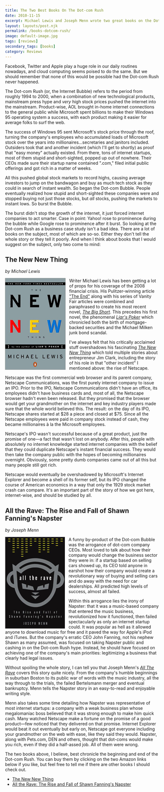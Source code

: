 ```yaml
---
title: The Two Best Books On The Dot-com Rush
date: 2010-11-15
excerpt: Michael Lewis and Joseph Menn wrote two great books on the Dot-com Rush.
layout: layouts/post.njk
permalink: /books-dotcom-rush/
image: default-image.jpg
tags: [reviews]
secondary_tags: [books]
category: Reviews
---
```

Facebook, Twitter and Apple play a huge role in our daily routines nowadays, and cloud computing seems poised to do the same. But we should remember that none of this would be possible had the Dot-com Rush never happened.

The Dot-com Rush (or, the Internet Bubble) refers to the period from roughly 1994 to 2000, when a combination of new technological products, mainstream press hype and *very* high stock prices pushed the internet into the mainstream. Product-wise, AOL brought in-home internet connections to the general public while Microsoft spent billions to make their Windows 95 operating system a success, with each product making it easier for average folks to surf the web.

The success of Windows 95 sent Microsoft's stock price through the roof, turning the company's employees who accumulated loads of Microsoft stock over the years into millionaires…secretaries and janitors included. Outsiders took that and another incident (which I'll get to shortly) as proof that "easy money" actually existed. From there, tons of internet startups, most of them stupid and short-sighted, popped up out of nowhere. Their CEOs made sure their startup name contained ".com," filed initial public offerings and got rich in a matter of weeks.

All this pushed global stock markets to record highs, causing average investors to jump on the bandwagon and buy as much tech stock as they could in search of instant wealth. So began the Dot-com Bubble. People eventually realized how stupid and short-sighted these companies were and stopped buying not just those stocks, but *all* stocks, pushing the markets to instant lows. So burst the Bubble.

The burst didn't stop the growth of the internet, it just forced internet companies to act smarter. Case in point: Yahoo! rose to prominence during the bubble while Google rose to prominence after it burst. So looking at the Dot-com Rush as a business case study isn't a bad idea. There are a lot of books on the subject, most of which are so-so. Either they don't tell the whole story or they tell it poorly. And when I think about books that I would suggest on the subject, only two come to mind:

## The New New Thing
*by Michael Lewis*

<img src="/assets/img/NewNewThing.jpg" alt="The New New Thing book image" class="book-pic">

Writer Michael Lewis has been getting a lot of props for his coverage of the 2008 financial crisis. His Pulitzer-winning article ["The End"][1] along with his series of Vanity Fair articles were combined and paraphrased to create his most recent novel, [*The Big Short*][2]. This precedes his first novel, the phenomenal [*Liar's Poker*][3] which chronicled both the birth of mortgage-backed securities and the Michael Milken junk bond scandal.

I've always felt that his critically acclaimed stuff overshadows his fascinating [*The New New Thing*][4] which told multiple stories about entrepreneur Jim Clark, including the story of his role in that "other incident" I mentioned above: the rise of Netscape.

Netscape was the first commercial web browser and its parent company, Netscape Communications, was the first purely internet company to issue an IPO. Prior to the IPO, Netscape Communications didn't have an office, its employees didn't have business cards and, most of all, the Netscape browser hadn't even been released. But they promised that the browser would get your grandmother on the internet and key industry players made sure that the whole world believed this. The result: on the day of its IPO, Netscape shares started at $28 a piece and closed at $75. Since all the Netscape employees were paid in company stock instead of cash, they became millionaires à la the Microsoft employees.

Netscape's IPO wasn't successful because of a great product, just the promise of one—a fact that wasn't lost on anybody. After this, people with absolutely no internet knowledge started internet companies with the belief that they could duplicate Netscape's instant financial success. They would then take the company public with the hopes of becoming millionaires overnight. Obviously, some pretty dumb companies came out of all this but many people still got rich.

Netscape would eventually be overshadowed by Microsoft's Internet Explorer and become a shell of its former self, but its IPO changed the course of American economics in a way that only the 1929 stock market crash can compare. It's an important part of the story of how we got here, internet-wise, and should be studied by all.

## All the Rave: The Rise and Fall of Shawn Fanning's Napster
*by Joseph Menn*

<img src="/assets/img/AllTheRave.jpg" alt="All The Rave book image" class="book-pic">

A funny by-product of the Dot-com Bubble was the arrogance of dot-com company CEOs. Most loved to talk about how their company would change the business sector they were in: if a startup based on selling cars showed up, its CEO told anyone in earshot how their company would create a revolutionary way of buying and selling cars and do away with the need for car dealerships. All predicted high levels of success, almost all failed.

Within this arrogance lies the irony of Napster: that it was a music-based company that entered the music business, revolutionized how it functioned, then failed spectacularly as only an internet startup could. It was popular as hell as it allowed anyone to download music for free and it paved the way for Apple's iPod and iTunes. But the company's erratic CEO John Fanning, not his nephew Shawn as many assumed, was focused on taking Napster public and cashing in on the Dot-com Rush hype. Instead, he should have focused on achieving one of the company's main priorities: legitimizing a business that clearly had legal issues.

Without spoiling the whole story, I can tell you that Joseph Menn's [*All The Rave*][5] covers this story quite nicely. From the company's humble beginnings in suburban Boston to its public war of words with the music industry, all the way through to the trials, the failed Bertelsmann merger and eventual bankruptcy. Menn tells the Napster story in an easy-to-read and enjoyable writing style.

Menn also takes some time detailing how Napster was representative of most internet startups: a company with a weak business plan whose megalomaniac boss believed that it was strong enough to make him quick cash. Many watched Netscape make a fortune on the promise of a good product—few noticed that they delivered on that promise. Internet Explorer would beat it out eventually but early on, Netscape got everyone including your grandmother on the web with ease, like they said they would. Napster, along with Pets.com, DEN and others, thought that dot-coms would make you rich, even if they did a half-assed job. All of them were wrong.

The two books above, I believe, best chronicle the beginning and end of the Dot-com Rush. You can buy them by clicking on the two Amazon links below if you like, but feel free to tell me if there are other books I should check out.

*   [The New New Thing][4]
*   [All the Rave: The Rise and Fall of Shawn Fanning's Napster][5]

[1]: https://people.umass.edu/kazemi/The%20End.pdf
[2]: http://www.amazon.com/The-Big-Short-Doomsday-Machine/dp/0393338827/ref=sr_1_1?ie=UTF8&qid=1373150165&sr=8-1&keywords=big+short
[3]: http://www.amazon.com/Liars-Poker-Michael-Lewis/dp/039333869X/ref=sr_1_1?s=books&ie=UTF8&qid=1373150233&sr=1-1
[4]: http://www.amazon.com/New-Thing-Silicon-Valley-Story/dp/0140296468/
[5]: http://www.amazon.com/All-Rave-Shawn-Fannings-Napster/dp/B000ENBO0S/

<style>
.book-pic {
  float: left; 
  padding: 0 12px 0 0;
}

@media (max-width: 768px) {
  .book-pic {
    float: none;
    display: block;
    margin: 0 auto;
  }
}
</style>

